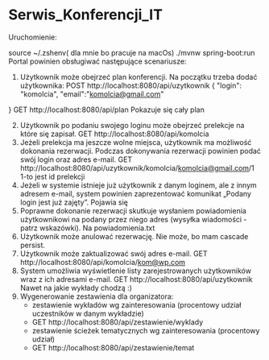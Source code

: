# Serwis_Konferencji_IT
Uruchomienie:

 source ~/.zshenv( dla mnie bo pracuje na macOs)
 ./mvnw spring-boot:run
Portal powinien obsługiwać następujące scenariusze:
1. Użytkownik może obejrzeć plan konferencji. 
Na początku trzeba dodać użytkownika:
POST http://localhost:8080/api/uzytkownik
{
    "login": "komolcia",
    "email":"komolcia@gmail.com"
   
}
GET http://localhost:8080/api/plan
Pokazuje się cały plan

2. Użytkownik po podaniu swojego loginu może obejrzeć prelekcje na które się zapisał. 
GET http://localhost:8080/api/komolcia
3. Jeżeli prelekcja ma jeszcze wolne miejsca, użytkownik ma możliwość dokonania rezerwacji. Podczas dokonywania rezerwacji powinien podać swój login oraz adres e-mail.
GET http://localhost:8080/api/uzytkownik/komolcia/komolcia@gmail.com/1
1-to jest id prelekcji
4. Jeżeli w systemie istnieje już użytkownik z danym loginem, ale z innym adresem e-mail, system powinien zaprezentować komunikat „Podany login jest już zajęty”.
Pojawia się
5. Poprawne dokonanie rezerwacji skutkuje wysłaniem powiadomienia użytkownikowi na podany przez niego adres (wysyłka wiadomości - patrz wskazówki). 
Na powiadomienia.txt
6. Użytkownik może anulować rezerwację. 
Nie może, bo mam cascade persist.
7. Użytkownik może zaktualizować swój adres e-mail. 
GET http://localhost:8080/api/komolcia/kom@wp.com
8. System umożliwia wyświetlenie listy zarejestrowanych użytkowników wraz z ich adresami e-mail. 
GET http://localhost:8080/api/uzytkownik
Nawet na jakie wykłady chodzą :)
12. Wygenerowanie zestawienia dla organizatora:
	- zestawienie wykładów wg zainteresowania (procentowy udział uczestników w danym wykładzie)
	- GET http://localhost:8080/api/zestawienie/wyklady
	- zestawienie ścieżek tematycznych wg zainteresowania (procentowy udział)
	- GET http://localhost:8080/api/zestawienie/temat

